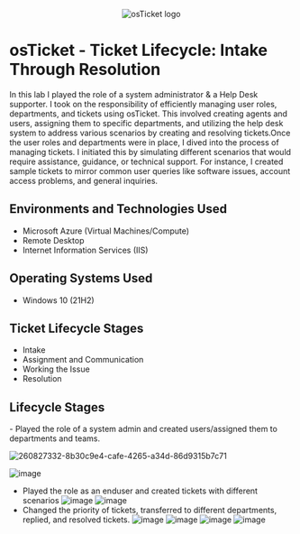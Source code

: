 <p align="center">
<img src="https://i.imgur.com/Clzj7Xs.png" alt="osTicket logo"/>
</p>

<h1>osTicket - Ticket Lifecycle: Intake Through Resolution</h1>
In this lab I played the role of a system administrator & a Help Desk supporter. I took on the responsibility of efficiently managing user roles, departments, and tickets using osTicket. This involved creating agents and users, assigning them to specific departments, and utilizing the help desk system to address various scenarios by creating and resolving tickets.Once the user roles and departments were in place, I dived into the process of managing tickets. I initiated this by simulating different scenarios that would require assistance, guidance, or technical support. For instance, I created sample tickets to mirror common user queries like software issues, account access problems, and general inquiries. <br />

<h2>Environments and Technologies Used</h2>

- Microsoft Azure (Virtual Machines/Compute)
- Remote Desktop
- Internet Information Services (IIS)

<h2>Operating Systems Used </h2>

- Windows 10</b> (21H2)

<h2>Ticket Lifecycle Stages</h2>

- Intake
- Assignment and Communication
- Working the Issue
- Resolution

<h2>Lifecycle Stages</h2>
- Played the role of a system admin and created users/assigned them to departments and teams.


![260827332-8b30c9e4-cafe-4265-a34d-86d9315b7c71](https://github.com/terranceharris1/ticket-lifecycle/assets/142275089/82895a0d-4f1b-4af0-8ce0-d39e6cd57226)


![image](https://github.com/terranceharris1/ticket-lifecycle/assets/142275089/8c35c099-42fc-4532-83a4-55fbc8afa14c)
- Played the role as an enduser and created tickets with different scenarios 
![image](https://github.com/terranceharris1/ticket-lifecycle/assets/142275089/babc8e8d-5cd5-4bdd-97ac-686e3a6d7daf)
![image](https://github.com/terranceharris1/ticket-lifecycle/assets/142275089/365a1031-c172-4d3e-b2b9-27e34fa4f2a5)
- Changed the priority of tickets, transferred to different departments, replied, and resolved tickets. 
![image](https://github.com/terranceharris1/ticket-lifecycle/assets/142275089/c73d1858-768a-42e5-94a0-b22ee66af190)
![image](https://github.com/terranceharris1/ticket-lifecycle/assets/142275089/c3be2af8-dd53-4c81-8c40-4da7969366cc)
![image](https://github.com/terranceharris1/ticket-lifecycle/assets/142275089/061b7fe4-3e7f-4ee2-9595-9d45dd00d10b)
![image](https://github.com/terranceharris1/ticket-lifecycle/assets/142275089/c228d4c1-64ca-472c-a952-642a3ccecd71)
















<br />
